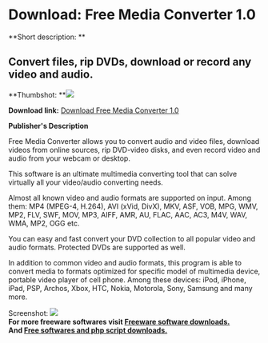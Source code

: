 # Download: Free Media Converter 1.0

**Short description: **

## Convert files, rip DVDs, download or record any video and audio.

  
**Thumbshot: **![](http://www.freewarefiles.com/screenshot/freemediacvtr_md.jpg)   
  
**Download link:** [Download Free Media Converter 1.0](http://freesoftwares.boysofts.com/Free-Media-Converter_program_75009.html)  
  

**Publisher's Description**  
  

Free Media Converter allows you to convert audio and video files, download
videos from online sources, rip DVD-video disks, and even record video and
audio from your webcam or desktop.

This software is an ultimate multimedia converting tool that can solve
virtually all your video/audio converting needs.

Almost all known video and audio formats are supported on input. Among them:
MP4 (MPEG-4, H.264), AVI (xVid, DivX), MKV, ASF, VOB, MPG, WMV, MP2, FLV, SWF,
MOV, MP3, AIFF, AMR, AU, FLAC, AAC, AC3, M4V, WAV, WMA, MP2, OGG etc.

You can easy and fast convert your DVD collection to all popular video and
audio formats. Protected DVDs are supported as well.

In addition to common video and audio formats, this program is able to convert
media to formats optimized for specific model of multimedia device, portable
video player of cell phone. Among these devices: iPod, iPhone, iPad, PSP,
Archos, Xbox, HTC, Nokia, Motorola, Sony, Samsung and many more.

  
  
Screenshot: ![](http://www.freewarefiles.com/screenshot/freemediacvtr.jpg)  
**For more freeware softwares visit [Freeware software downloads.](http://freesoftwares.boysofts.com/)**   
**And [Free softwares and php script downloads.](http://www.boysofts.com/)**

